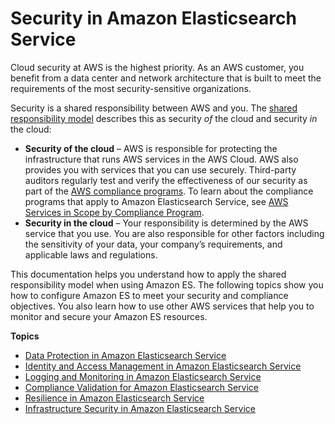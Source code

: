# Security in Amazon Elasticsearch Service<a name="security"></a>

Cloud security at AWS is the highest priority\. As an AWS customer, you benefit from a data center and network architecture that is built to meet the requirements of the most security\-sensitive organizations\.

Security is a shared responsibility between AWS and you\. The [shared responsibility model](http://aws.amazon.com/compliance/shared-responsibility-model/) describes this as security *of* the cloud and security *in* the cloud:
+ **Security of the cloud** – AWS is responsible for protecting the infrastructure that runs AWS services in the AWS Cloud\. AWS also provides you with services that you can use securely\. Third\-party auditors regularly test and verify the effectiveness of our security as part of the [AWS compliance programs](http://aws.amazon.com/compliance/programs/)\. To learn about the compliance programs that apply to Amazon Elasticsearch Service, see [AWS Services in Scope by Compliance Program](http://aws.amazon.com/compliance/services-in-scope/)\.
+ **Security in the cloud** – Your responsibility is determined by the AWS service that you use\. You are also responsible for other factors including the sensitivity of your data, your company’s requirements, and applicable laws and regulations\. 

This documentation helps you understand how to apply the shared responsibility model when using Amazon ES\. The following topics show you how to configure Amazon ES to meet your security and compliance objectives\. You also learn how to use other AWS services that help you to monitor and secure your Amazon ES resources\. 

**Topics**
+ [Data Protection in Amazon Elasticsearch Service](es-data-protection.md)
+ [Identity and Access Management in Amazon Elasticsearch Service](es-ac.md)
+ [Logging and Monitoring in Amazon Elasticsearch Service](es-managedomains-cloudtrailauditing.md)
+ [Compliance Validation for Amazon Elasticsearch Service](es-compliance.md)
+ [Resilience in Amazon Elasticsearch Service](disaster-recovery-resiliency.md)
+ [Infrastructure Security in Amazon Elasticsearch Service](infrastructure-security.md)